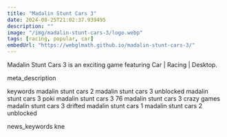 ```yaml
---
title: "Madalin Stunt Cars 3"
date: 2024-08-25T21:02:37.939495
description: ""
image: "/img/madalin-stunt-cars-3/logo.webp"
tags: [racing, popular, car]
embedUrl: "https://webglmath.github.io/madalin-stunt-cars-3/"
---
```


Madalin Stunt Cars 3 is an exciting game featuring Car | Racing | Desktop.

meta_description



keywords
madalin stunt cars 2 madalin stunt cars 3 unblocked madalin stunt cars 3 poki madalin stunt cars 3 76 madalin stunt cars 3 crazy games madalin stunt cars 3 drifted madalin stunt cars 1 madalin stunt cars 2 unblocked


news_keywords
kne
